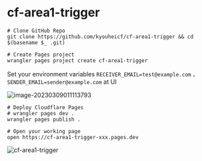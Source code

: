 # cf-area1-trigger


```
# Clone GitHub Repo
git clone https://github.com/kyouheicf/cf-area1-trigger && cd $(basename $_ .git)

# Create Pages project
wrangler pages project create cf-area1-trigger
```

Set your environment variables `RECEIVER_EMAIL=test@example.com` 、 `SENDER_EMAIL=sender@example.com` at UI

![image-20230309011113793](https://cdn.jsdelivr.net/gh/kyouheicf/image@master/uPic/image-20230309011113793.png)


```
# Deploy Cloudflare Pages
# wrangler pages dev . 
wrangler pages publish .

# Open your working page
open https://cf-area1-trigger-xxx.pages.dev   
```

![cf-area1-trigger](https://camo.qiitausercontent.com/3d774998891dc87bf5b0c522c33a4ddba7de0085/68747470733a2f2f71696974612d696d6167652d73746f72652e73332e61702d6e6f727468656173742d312e616d617a6f6e6177732e636f6d2f302f3130313336312f61303133373933362d663338382d636232642d656531392d3466303436343065663732362e706e67)
